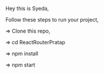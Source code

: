 Hey this is Syeda,

Follow these steps to run your project,

=> Clone this repo,

=> cd ReactRouterPratap

=> npm install

=> npm start
